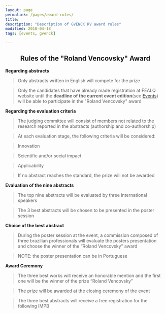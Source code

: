 ```yaml
---
layout: page
permalink: /pages/award-rules/
title: 
description: "Description of GVENCK RV award rules"
modified: 2018-04-18
tags: [events, gvenck]

---
```


<center><h2>Rules of the "Roland Vencovsky" Award</h2></center>
  
**Regarding abstracts**  

> Only abstracts written in English will compete for the prize

> Only the candidates that have already made registration at FEALQ website until the **deadline of the current event edition**(see [Events](https://gvenck.github.io/events/)) will be able to participate in the "Roland Vencovsky" award

**Regarding the evaluation criteria**  

> The judging committee will consist of members not related to the research reported in the abstracts (authorship and co-authorship)

> At each evaluation stage, the following criteria will be considered:

> Innovation

> Scientific and/or social impact

> Applicability

> If no abstract reaches the standard, the prize will not be awarded

**Evaluation of the nine abstracts**  

> The top nine abstracts will be evaluated by three international speakers 

> The 3 best abstracts will be chosen to be presented in the poster session 

**Choice of the best abstract**  

> During the poster session at the event, a commission composed of three brazilian professionals will evaluate the posters presentation and choose the winner of the “Roland Vencovsky” award

> NOTE: the poster presentation can be in Portuguese

**Award Ceremony**  

> The three best works will receive an honorable mention and the first one will be the winner of the prize “Roland Vencovsky”

> The prize will be awarded at the closing ceremony of the event

> The three best abstracts will receive a free registration for the following IMPB

